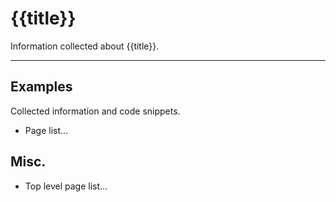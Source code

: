 # {{title}}

Information collected about {{title}}.

---

## Examples

Collected information and code snippets.

- Page list...

## Misc.

* Top level page list...